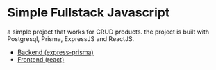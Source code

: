 # Simple Fullstack Javascript
a simple project that works for CRUD products. 
the project is built with Postgresql, Prisma, ExpressJS and ReactJS.

- <a href="https://github.com/mazufik/simple-realtime-crud-with-express-and-react/tree/backend">Backend (express-prisma)</a>
- <a href="https://github.com/mazufik/simple-realtime-crud-with-express-and-react/tree/frontend">Frontend (react)</a>
